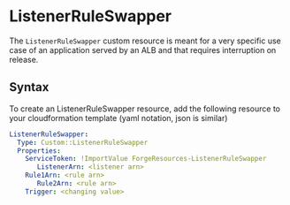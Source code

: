 # ListenerRuleSwapper

The `ListenerRuleSwapper` custom resource is meant for a very specific use case of an application served by an ALB
and that requires interruption on release.

## Syntax

To create an ListenerRuleSwapper resource, add the following resource to your cloudformation
template (yaml notation, json is similar)

```yaml
ListenerRuleSwapper:
  Type: Custom::ListenerRuleSwapper
  Properties:
    ServiceToken: !ImportValue ForgeResources-ListenerRuleSwapper
	   ListenerArn: <listener arn>
    Rule1Arn: <rule arn>
	   Rule2Arn: <rule arn>
    Trigger: <changing value>
```